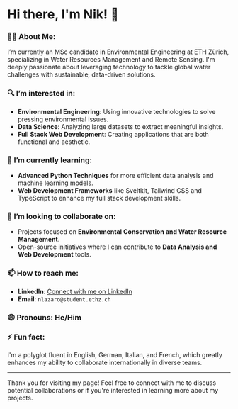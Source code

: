 # Hi there, I'm Nik! 👋

### 👨‍💻 About Me:
I’m currently an MSc candidate in Environmental Engineering at ETH Zürich, specializing in Water Resources Management and Remote Sensing. I'm deeply passionate about leveraging technology to tackle global water challenges with sustainable, data-driven solutions.

### 🔍 I’m interested in:
- **Environmental Engineering**: Using innovative technologies to solve pressing environmental issues.
- **Data Science**: Analyzing large datasets to extract meaningful insights.
- **Full Stack Web Development**: Creating applications that are both functional and aesthetic.

### 🌱 I’m currently learning:
- **Advanced Python Techniques** for more efficient data analysis and machine learning models.
- **Web Development Frameworks** like Sveltkit, Tailwind CSS and TypeScript to enhance my full stack development skills.

### 💞️ I’m looking to collaborate on:
- Projects focused on **Environmental Conservation and Water Resource Management**.
- Open-source initiatives where I can contribute to **Data Analysis and Web Development** tools.

### 📫 How to reach me:
- **LinkedIn**: [Connect with me on LinkedIn]([your-linkedin-profile-link](https://www.linkedin.com/in/nlazaro14/))
- **Email**: `nlazaro@student.ethz.ch`

### 😄 Pronouns: He/Him

### ⚡ Fun fact:
I'm a polyglot fluent in English, German, Italian, and French, which greatly enhances my ability to collaborate internationally in diverse teams.

---

Thank you for visiting my page! Feel free to connect with me to discuss potential collaborations or if you're interested in learning more about my projects.

<!---
CooperBigFoot/CooperBigFoot is a ✨ special ✨ repository because its `README.md` (this file) appears on your GitHub profile.
You can click the Preview link to take a look at your changes.
--->

